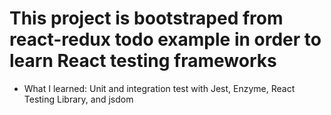 # This project is bootstraped from react-redux todo example in order to learn React testing frameworks

- What I learned: Unit and integration test with Jest, Enzyme, React Testing Library, and jsdom
